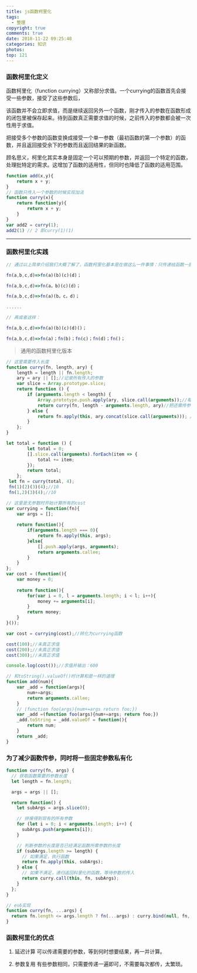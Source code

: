 ```yaml
---
title: js函数柯里化
tags:
  - 整理
copyright: true
comments: true
date: 2018-11-22 09:25:48
categories: 知识
photos:
top: 121
---
```


### 函数柯里化定义

函数柯里化（function currying）又称部分求值。一个currying的函数首先会接受一些参数，接受了这些参数后，

该函数并不会立即求值，而是继续返回另外一个函数，刚才传入的参数在函数形成的闭包里被保存起来。待到函数真正需要求值的时候，之前传入的参数都会被一次性用于求值。

把接受多个参数的函数变换成接受一个单一参数（最初函数的第一个参数）的函数，并且返回接受余下的参数而且返回结果的新函数。

顾名思义，柯里化其实本身是固定一个可以预期的参数，并返回一个特定的函数，处理批特定的需求。这增加了函数的适用性，但同时也降低了函数的适用范围。

```javascript
function add(x,y){
    return x + y;
}
// 函数只传入一个参数的时候实现加法
function curry(x){
    return function(y){
        return x + y;
    }
}
var add2 = curry(1);
add2(1) // 2 即curry(1)(1)
```

--- 
<!-- more -->

### 函数柯里化实践

```javascript
// 通过以上简单介绍我们大概了解了，函数柯里化基本是在做这么一件事情：只传递给函数一部分参数来调用它，让它返回一个函数去处理剩下的参数。用公式表示就是我们要做的事情其实是

fn(a,b,c,d)=>fn(a)(b)(c)(d)；

fn(a,b,c,d)=>fn(a，b)(c)(d)；

fn(a,b,c,d)=>fn(a)(b，c，d)；

......

// 再或者这样：

fn(a,b,c,d)=>fn(a)(b)(c)(d)()；

fn(a,b,c,d)=>fn(a)；fn(b)；fn(c)；fn(d)；fn()；
```

> 通用的函数柯里化版本

```javascript
// 这里需要传入长度
function curry(fn, length, ary) {
    length = length || fn.length;
    ary = ary || [];//记录所有传入的参数
    var slice = Array.prototype.slice;
    return function () {
        if (arguments.length < length) {
            Array.prototype.push.apply(ary, slice.call(arguments));//每次把参数合并到ary数组中
            return curry(fn, length - arguments.length, ary)//把还需传参的长度和已有参数数组传入curry，递归调用
        } else {
            return fn.apply(this, ary.concat(slice.call(arguments))); //调用求职函数，记得把此次传入的参数合并到ary数组再计算
        }
    };
}

let total = function () {
        let total = 0;
        [].slice.call(arguments).forEach(item => {
            total += item;
        });
        return total;
    };
 let fn = curry(total, 4);
 fn(1)(2)(3)(4);//10
 fn(1,2)(3)(4);//10
```

```javascript
// 这里是无参数时开始计算所有的cost
var currying = function(fn){
    var args = [];
    
    return function(){
        if(arguments.length === 0){
            return fn.apply(this, args);
        }else{
            [].push.apply(args, arguments);
            return arguments.callee;
        }
    }
};
var cost = (function(){
    var money = 0;
    
    return function(){
        for(var i = 0, l = arguments.length; i < l; i++){
            money += arguments[i];
        }
        return money;
    }
}());

var cost = currying(cost);//转化为currying函数

cost(100);//未真正求值
cost(200);//未真正求值
cost(300);//未真正求值

console.log(cost());//求值并输出：600  
```

```javascript
// 和toString().valueOf()时计算和是一样的道理
function add(num){
    var _add = function(args){
        num+=args;
        return arguments.callee;
    }
    // (function foo(args){num+=args return foo;})
    var _add =(function foo(args){num+=args; return foo;})
    _add.toString = _add.valueOf = function(){
        return num;
    }
    return _add;
}
```

### 为了减少函数传参，同时将一些固定参数私有化
```javascript
function curry(fn, args) {
  // 获取函数需要的参数长度
  let length = fn.length;

  args = args || [];

  return function() {
    let subArgs = args.slice(0);

    // 拼接得到现有的所有参数
    for (let i = 0; i < arguments.length; i++) {
      subArgs.push(arguments[i]);
    }

    // 判断参数的长度是否已经满足函数所需参数的长度
    if (subArgs.length >= length) {
      // 如果满足，执行函数
      return fn.apply(this, subArgs);
    } else {
      // 如果不满足，递归返回科里化的函数，等待参数的传入
      return curry.call(this, fn, subArgs);
    }
  };
}
```

```js
// es6实现
function curry(fn, ...args) {
  return fn.length <= args.length ? fn(...args) : curry.bind(null, fn, ...args);
}
```

### 函数柯里化的优点
1. 延迟计算 
可以传递需要的参数，等到何时想要结果，再一并计算。

2. 参数复用 
有些参数相同，只需要传递一遍即可，不需要每次都传，太繁琐。
